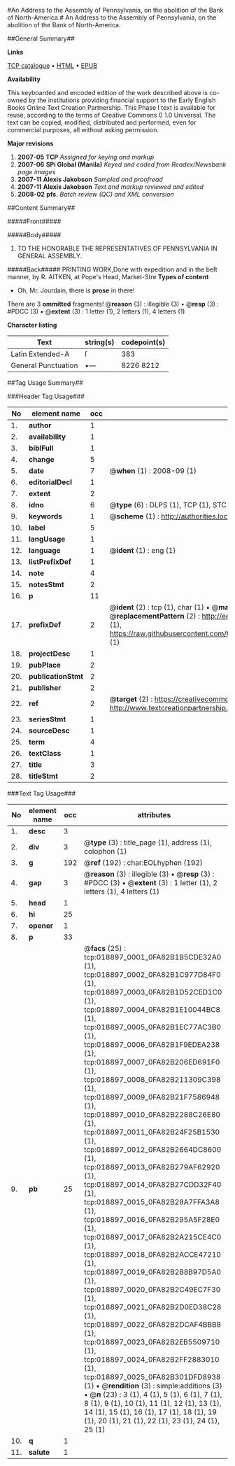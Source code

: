 #An Address to the Assembly of Pennsylvania, on the abolition of the Bank of North-America.#
An Address to the Assembly of Pennsylvania, on the abolition of the Bank of North-America.

##General Summary##

**Links**

[TCP catalogue](http://www.ota.ox.ac.uk/tcp/)  • 
[HTML](http://tei.it.ox.ac.uk/tcp/Texts-HTML/free/N14/N14900.html)  • 
[EPUB](http://tei.it.ox.ac.uk/tcp/Texts-EPUB/free/N14/N14900.epub)

**Availability**

This keyboarded and encoded edition of the
	       work described above is co-owned by the institutions
	       providing financial support to the Early English Books
	       Online Text Creation Partnership. This Phase I text is
	       available for reuse, according to the terms of Creative
	       Commons 0 1.0 Universal. The text can be copied,
	       modified, distributed and performed, even for
	       commercial purposes, all without asking permission.

**Major revisions**

1. __2007-05__ __TCP__ *Assigned for keying and markup*
1. __2007-06__ __SPi Global (Manila)__ *Keyed and coded from Readex/Newsbank page images*
1. __2007-11__ __Alexis Jakobson__ *Sampled and proofread*
1. __2007-11__ __Alexis Jakobson__ *Text and markup reviewed and edited*
1. __2008-02__ __pfs.__ *Batch review (QC) and XML conversion*

##Content Summary##

#####Front#####

#####Body#####

1. TO THE HONORABLE THE REPRESENTATIVES OF PENNSYLVANIA IN GENERAL ASSEMBLY.

#####Back#####
PRINTING WORK,Done with expedition and in the beſt manner, by R. AITKEN, at Pope's Head, Market-Stre
**Types of content**

  * Oh, Mr. Jourdain, there is **prose** in there!

There are 3 **ommitted** fragments! 
 @__reason__ (3) : illegible (3)  •  @__resp__ (3) : #PDCC (3)  •  @__extent__ (3) : 1 letter (1), 2 letters (1), 4 letters (1)

**Character listing**


|Text|string(s)|codepoint(s)|
|---|---|---|
|Latin Extended-A|ſ|383|
|General Punctuation|•—|8226 8212|

##Tag Usage Summary##

###Header Tag Usage###

|No|element name|occ|attributes|
|---|---|---|---|
|1.|__author__|1||
|2.|__availability__|1||
|3.|__biblFull__|1||
|4.|__change__|5||
|5.|__date__|7| @__when__ (1) : 2008-09 (1)|
|6.|__editorialDecl__|1||
|7.|__extent__|2||
|8.|__idno__|6| @__type__ (6) : DLPS (1), TCP (1), STC (1), NOTIS (1), IMAGE-SET (1), EVANS-CITATION (1)|
|9.|__keywords__|1| @__scheme__ (1) : http://authorities.loc.gov/ (1)|
|10.|__label__|5||
|11.|__langUsage__|1||
|12.|__language__|1| @__ident__ (1) : eng (1)|
|13.|__listPrefixDef__|1||
|14.|__note__|4||
|15.|__notesStmt__|2||
|16.|__p__|11||
|17.|__prefixDef__|2| @__ident__ (2) : tcp (1), char (1)  •  @__matchPattern__ (2) : ([0-9\-]+):([0-9IVX]+) (1), (.+) (1)  •  @__replacementPattern__ (2) : http://eebo.chadwyck.com/downloadtiff?vid=$1&page=$2 (1), https://raw.githubusercontent.com/textcreationpartnership/Texts/master/tcpchars.xml#$1 (1)|
|18.|__projectDesc__|1||
|19.|__pubPlace__|2||
|20.|__publicationStmt__|2||
|21.|__publisher__|2||
|22.|__ref__|2| @__target__ (2) : https://creativecommons.org/publicdomain/zero/1.0/ (1), http://www.textcreationpartnership.org/docs/. (1)|
|23.|__seriesStmt__|1||
|24.|__sourceDesc__|1||
|25.|__term__|4||
|26.|__textClass__|1||
|27.|__title__|3||
|28.|__titleStmt__|2||


###Text Tag Usage###

|No|element name|occ|attributes|
|---|---|---|---|
|1.|__desc__|3||
|2.|__div__|3| @__type__ (3) : title_page (1), address (1), colophon (1)|
|3.|__g__|192| @__ref__ (192) : char:EOLhyphen (192)|
|4.|__gap__|3| @__reason__ (3) : illegible (3)  •  @__resp__ (3) : #PDCC (3)  •  @__extent__ (3) : 1 letter (1), 2 letters (1), 4 letters (1)|
|5.|__head__|1||
|6.|__hi__|25||
|7.|__opener__|1||
|8.|__p__|33||
|9.|__pb__|25| @__facs__ (25) : tcp:018897_0001_0FA82B1B5CDE32A0 (1), tcp:018897_0002_0FA82B1C977D84F0 (1), tcp:018897_0003_0FA82B1D52CED1C0 (1), tcp:018897_0004_0FA82B1E10044BC8 (1), tcp:018897_0005_0FA82B1EC77AC3B0 (1), tcp:018897_0006_0FA82B1F9EDEA238 (1), tcp:018897_0007_0FA82B206ED691F0 (1), tcp:018897_0008_0FA82B211309C398 (1), tcp:018897_0009_0FA82B21F7586948 (1), tcp:018897_0010_0FA82B2288C26E80 (1), tcp:018897_0011_0FA82B24F25B1530 (1), tcp:018897_0012_0FA82B2664DC8600 (1), tcp:018897_0013_0FA82B279AF62920 (1), tcp:018897_0014_0FA82B27CDD32F40 (1), tcp:018897_0015_0FA82B28A7FFA3A8 (1), tcp:018897_0016_0FA82B295A5F28E0 (1), tcp:018897_0017_0FA82B2A215CE4C0 (1), tcp:018897_0018_0FA82B2ACCE47210 (1), tcp:018897_0019_0FA82B2B8B97D5A0 (1), tcp:018897_0020_0FA82B2C49EC7F30 (1), tcp:018897_0021_0FA82B2D0ED38C28 (1), tcp:018897_0022_0FA82B2DCAF4BBB8 (1), tcp:018897_0023_0FA82B2EB5509710 (1), tcp:018897_0024_0FA82B2FF2883010 (1), tcp:018897_0025_0FA82B301DFD8938 (1)  •  @__rendition__ (3) : simple:additions (3)  •  @__n__ (23) : 3 (1), 4 (1), 5 (1), 6 (1), 7 (1), 8 (1), 9 (1), 10 (1), 11 (1), 12 (1), 13 (1), 14 (1), 15 (1), 16 (1), 17 (1), 18 (1), 19 (1), 20 (1), 21 (1), 22 (1), 23 (1), 24 (1), 25 (1)|
|10.|__q__|1||
|11.|__salute__|1||
